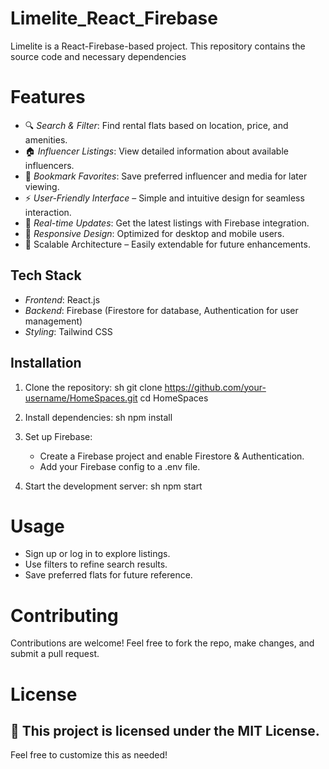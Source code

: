 # Limelite_React_Firebase
 Limelite is a React-Firebase-based project. This repository contains the source code and necessary dependencies
# Features
- 🔍 *Search & Filter*: Find rental flats based on location, price, and amenities.
- 🏠 *Influencer Listings*: View detailed information about available influencers.
- 📌 *Bookmark Favorites*: Save preferred influencer and media for later viewing.
- ⚡ *User-Friendly Interface* – Simple and intuitive design for seamless interaction.
- 🔄 *Real-time Updates*: Get the latest listings with Firebase integration.
- 📱 *Responsive Design*: Optimized for desktop and mobile users.
- 🚀 Scalable Architecture – Easily extendable for future enhancements.

## Tech Stack
- *Frontend*: React.js
- *Backend*: Firebase (Firestore for database, Authentication for user management)
- *Styling*: Tailwind CSS

## Installation
1. Clone the repository:
   sh
   git clone https://github.com/your-username/HomeSpaces.git
   cd HomeSpaces
   
2. Install dependencies:
   sh
   npm install
   
3. Set up Firebase:
   - Create a Firebase project and enable Firestore & Authentication.
   - Add your Firebase config to a .env file.
4. Start the development server:
   sh
   npm start
   
# Usage
- Sign up or log in to explore listings.
- Use filters to refine search results.
- Save preferred flats for future reference.

# Contributing
Contributions are welcome! Feel free to fork the repo, make changes, and submit a pull request.

# License
📜 This project is licensed under the MIT License.
---
Feel free to customize this as needed!
